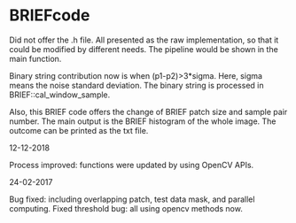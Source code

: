 # BRIEFcode

Did not offer the .h file. All presented as the raw implementation, so that it could be modified by different needs. The pipeline would be shown in the main function.

Binary string contribution now is when (p1-p2)>3*sigma. Here, sigma means the noise standard deviation. 
The binary string is processed in BRIEF::cal_window_sample.

Also, this BRIEF code offers the change of BRIEF patch size and sample pair number. The main output is
the BRIEF histogram of the whole image. The outcome can be printed as the txt file.

12-12-2018

Process improved: functions were updated by using OpenCV APIs.

24-02-2017

Bug fixed: including overlapping patch, test data mask, and parallel computing. Fixed threshold bug: all using opencv methods now.
